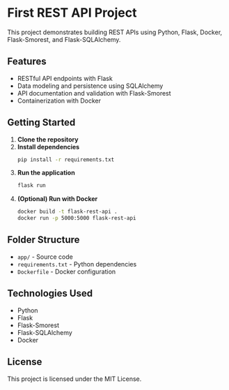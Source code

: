 # First REST API Project

This project demonstrates building REST APIs using Python, Flask, Docker, Flask-Smorest, and Flask-SQLAlchemy.

## Features

- RESTful API endpoints with Flask
- Data modeling and persistence using SQLAlchemy
- API documentation and validation with Flask-Smorest
- Containerization with Docker

## Getting Started

1. **Clone the repository**
2. **Install dependencies**
    ```bash
    pip install -r requirements.txt
    ```
3. **Run the application**
    ```bash
    flask run
    ```
4. **(Optional) Run with Docker**
    ```bash
    docker build -t flask-rest-api .
    docker run -p 5000:5000 flask-rest-api
    ```

## Folder Structure

- `app/` - Source code
- `requirements.txt` - Python dependencies
- `Dockerfile` - Docker configuration

## Technologies Used

- Python
- Flask
- Flask-Smorest
- Flask-SQLAlchemy
- Docker

## License

This project is licensed under the MIT License.